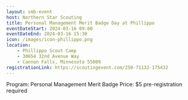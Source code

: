 ```yaml
---
layout: smb-event
host: Northern Star Scouting
title: Personal Management Merit Badge Day at Phillippo
eventDateStart: 2024-03-16 09:00
eventDateEnd: 2024-03-16 15:30
icon: /images/icon-phillippo.png
location:
    - Phillippo Scout Camp
    - 30654 32nd Avenue Way
    - Cannon Falls, Minnesota 55009
registrationLink: https://scoutingevent.com/250-71132-175432
---
```


Program: Personal Management Merit Badge
Price: $5 pre-registration required